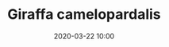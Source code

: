 ---
layout: animal
title: "Giraffa camelopardalis"
date: 2020-03-22 10:00
published: true
location: Alipore Zoo, West Bengal, India
categories: animal
images: 1
thumb: 1
permalink: "/animal/:title/"
tags:
- giraffe
---